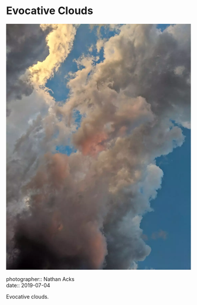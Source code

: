 # Evocative Clouds

![Storm clouds catch the setting Sun](assets/2019-07-04-evocative-clouds.webp)

photographer:: Nathan Acks  
date:: 2019-07-04

Evocative clouds.
